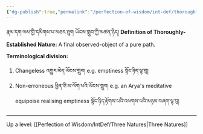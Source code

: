 ```yaml
---
{"dg-publish":true,"permalink":"/perfection-of-wisdom/int-def/thoroughly-established-nature/"}
---
```


རྣམ་དག་ལམ་གྱི་དམིགས་པ་མཐར་ཐུག ཡོངས་གྲུབ་ཀྱི་མཚན་ཉིད།
**Definition of Thoroughly-Established Nature:** A final observed-object of a pure path.

**Terminological division:**
1. Changeless འགྱུར་མེད་ཡོངས་གྲུབ།
   e.g. emptiness སྟོང་ཉིད་ལྟ་བུ།
2. Non-erroneous ཕྱིན་ཅི་མ་ལོག་པའི་ཡོངས་གྲུབ།
   e.g. an Arya's meditative equipoise realising emptiness སྟོང་ཉིད་རྟོགས་པའི་འཕགས་པའི་མཉམ་བཞག་ལྟ་བུ།

---
Up a level: [[Perfection of Wisdom/IntDef/Three Natures\|Three Natures]]